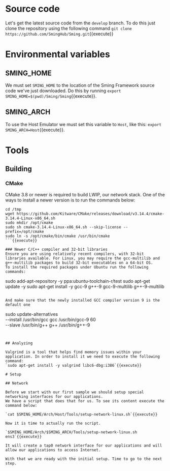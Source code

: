 # Source code

Let's get the latest source code from the `develop` branch. To do this just clone the repository using the following command `git clone https://github.com/SmingHub/Sming.git`{{execute}}

# Environmental variables

## SMING_HOME
We must set `SMING_HOME` to the location of the Sming Framework source code we've just downloaded. Do this by running `export SMING_HOME=$(pwd)/Sming/Sming`{{execute}}.

## SMING_ARCH
To use the Host Emulator we must set this variable to `Host`, like this: `export SMING_ARCH=Host`{{execute}}.

# Tools

## Building

### CMake
CMake 3.8 or newer is required to build LWIP, our network stack. One of the ways to install a newer version is to run the commands below:

```
cd /tmp
wget https://github.com/Kitware/CMake/releases/download/v3.14.4/cmake-3.14.4-Linux-x86_64.sh
sudo mkdir /opt/cmake
sudo sh cmake-3.14.4-Linux-x86_64.sh --skip-license --prefix=/opt/cmake
sudo ln -s /opt/cmake/bin/cmake /usr/bin/cmake
```{{execute}}

### Newer C/C++ compiler and 32-bit libraries
Ensure you are using relatively recent compilers, with 32-bit libraries available. For Linux, you may require the gcc-multilib and g++-multilib packages to build 32-bit executables on a 64-bit OS.
To install the required packages under Ubuntu run the following commands:
```
sudo add-apt-repository -y ppa:ubuntu-toolchain-r/test
sudo apt-get update  -y
sudo apt-get install -y gcc-9 g++-9 gcc-9-multilib g++-9-multilib
```{{execute}}

And make sure that the newly installed GCC compiler version 9 is the default one
```
sudo update-alternatives \
--install /usr/bin/gcc gcc /usr/bin/gcc-9 60 \
--slave /usr/bin/g++ g++ /usr/bin/g++-9
```{{execute}}


## Analyzing

Valgrind is a tool that helps find memory issues within your application. In order to install it we need to execute the following command:
`sudo apt-get install -y valgrind libc6-dbg:i386`{{execute}}

# Setup

## Network

Before we start with our first sample we should setup special networking interfaces for our applications.
We have a script that does that for us. To see its content execute the command below:

`cat $SMING_HOME/Arch/Host/Tools/setup-network-linux.sh`{{execute}}

Now it is time to actually run the script.

`$SMING_HOME/Arch/$SMING_ARCH/Tools/setup-network-linux.sh ens3`{{execute}}

It will create a tap0 network interface for our applications and will allow our applications to access Internet.

With that we are ready with the initial setup. Time to go to the next step.
